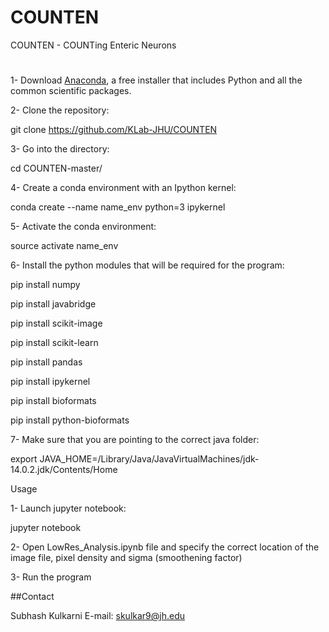 # COUNTEN
COUNTEN - COUNTing Enteric Neurons
#
1- Download [Anaconda](https://www.anaconda.com/download/), a free installer that includes Python and all the common scientific packages.

2- Clone the repository:

git clone https://github.com/KLab-JHU/COUNTEN

3- Go into the directory:

cd COUNTEN-master/

4- Create a conda environment with an Ipython kernel:

 conda create --name name_env python=3 ipykernel

5- Activate the conda environment:

source activate name_env

6- Install the python modules that will be required for the program:

pip install numpy

pip install javabridge

pip install scikit-image

pip install scikit-learn

pip install pandas

pip install ipykernel

pip install bioformats

pip install python-bioformats

7- Make sure that you are pointing to the correct java folder:

export JAVA_HOME=/Library/Java/JavaVirtualMachines/jdk-14.0.2.jdk/Contents/Home

Usage

1- Launch jupyter notebook:

jupyter notebook

2- Open LowRes_Analysis.ipynb file and specify the correct location of the image file, pixel density and sigma (smoothening factor)

3- Run the program

##Contact

Subhash Kulkarni
E-mail: skulkar9@jh.edu
